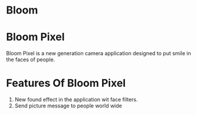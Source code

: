 # Bloom
# Bloom Pixel
Bloom Pixel is a new generation camera application designed to put smile in the faces of people.

# Features Of Bloom Pixel
1. New found effect in the application wit face filters. 
2. Send picture message to people world wide
